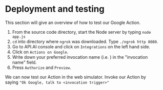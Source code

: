 # Deployment and testing
This section will give an overview of how to test our Google Action.

1. From the source code directory, start the Node server by typing ```node app.js```
2. ```cd``` into directory where ```ngrok``` was downloaded. Type ```./ngrok http 8080```.
3. Go to API.AI console and click on ```Integrations``` on the left hand side.
4. Click on ```Actions on Google```.
5. Write down your preferred invocation name (i.e. <invocation trigger>) in the "invocation name" field.
6. Press ```Authorize``` and ```Preview```.

We can now test our Action in the web simulator. Invoke our Action by saying ```"Ok Google, talk to <invocation trigger>"```
